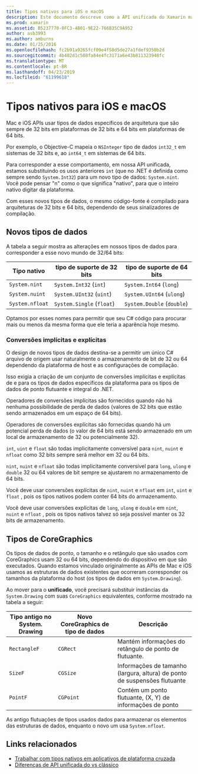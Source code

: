```yaml
---
title: Tipos nativos para iOS e macOS
description: Este documento descreve como a API unificada do Xamarin mapeia tipos do .NET em tipos nativos 32 bits e 64 bits, conforme necessário com base na arquitetura de destino de compilação.
ms.prod: xamarin
ms.assetid: B5237770-0FC3-4B01-9E22-766B35C9A952
author: asb3993
ms.author: amburns
ms.date: 01/25/2016
ms.openlocfilehash: fc2b91a9265fcf09e4f58d5de27a1fdef9350b2d
ms.sourcegitcommit: 4b402d1c508fa84e4fc3171a6e43b811323948fc
ms.translationtype: MT
ms.contentlocale: pt-BR
ms.lasthandoff: 04/23/2019
ms.locfileid: "61199618"
---
```

# <a name="native-types-for-ios-and-macos"></a>Tipos nativos para iOS e macOS

Mac e iOS APIs usar tipos de dados específicos de arquitetura que são sempre de 32 bits em plataformas de 32 bits e 64 bits em plataformas de 64 bits.

Por exemplo, o Objective-C mapeia o `NSInteger` tipo de dados `int32_t` em sistemas de 32 bits e, ao `int64_t` em sistemas de 64 bits.

Para corresponder a esse comportamento, em nossa API unificada, estamos substituindo os usos anteriores `int` (que no .NET é definida como sempre sendo `System.Int32`) para um novo tipo de dados: `System.nint`. Você pode pensar "n" como o que significa "nativo", para que o inteiro nativo digitar da plataforma.

Com esses novos tipos de dados, o mesmo código-fonte é compilado para arquiteturas de 32 bits e 64 bits, dependendo de seus sinalizadores de compilação.

## <a name="new-data-types"></a>Novos tipos de dados

A tabela a seguir mostra as alterações em nossos tipos de dados para corresponder a esse novo mundo de 32/64 bits:

|Tipo nativo|tipo de suporte de 32 bits|tipo de suporte de 64 bits|
|--- |--- |--- |
|`System.nint`|`System.Int32` (`int`)|`System.Int64` (`long`)|
|`System.nuint`|`System.UInt32` (`uint`)|`System.UInt64` (`ulong`)|
|`System.nfloat`|`System.Single` (`float`)|`System.Double` (`double`)|

Optamos por esses nomes para permitir que seu C# código para procurar mais ou menos da mesma forma que ele teria a aparência hoje mesmo.

### <a name="implicit-and-explicit-conversions"></a>Conversões implícitas e explícitas

O design de novos tipos de dados destina-se a permitir um único C# arquivo de origem usar naturalmente o armazenamento de bit de 32 ou 64 dependendo da plataforma de host e as configurações de compilação.

Isso exigia a criação de um conjunto de conversões implícitas e explícitas de e para os tipos de dados específicos da plataforma para os tipos de dados de ponto flutuante e integral do .NET.

Operadores de conversões implícitas são fornecidos quando não há nenhuma possibilidade de perda de dados (valores de 32 bits que estão sendo armazenados em um espaço de 64 bits).

Operadores de conversões explícitas são fornecidas quando há um potencial perda de dados (o valor de 64 bits está sendo armazenado em um local de armazenamento de 32 ou potencialmente 32).

 `int`, `uint` e `float` são todas implicitamente conversível para `nint`, `nuint` e `nfloat` como 32 bits sempre será melhor em 32 ou 64 bits.

 `nint`, `nuint` e `nfloat` são todas implicitamente conversível para `long`, `ulong` e `double` 32 ou 64 valores de bit sempre se ajustarem no armazenamento de 64 bits.

Você deve usar conversões explícitas de `nint`, `nuint` e `nfloat` em `int`, `uint` e `float` , pois os tipos nativos podem conter 64 bits do armazenamento.

Você deve usar conversões explícitas de `long`, `ulong` e `double` em `nint`, `nuint` e `nfloat` , pois os tipos nativos talvez só seja possível manter os 32 bits de armazenamento.

## <a name="coregraphics-types"></a>Tipos de CoreGraphics

Os tipos de dados de ponto, o tamanho e o retângulo que são usados com CoreGraphics usam 32 ou 64 bits, dependendo do dispositivo em que são executados.  Quando estamos vinculado originalmente as APIs de Mac e iOS usamos as estruturas de dados existentes que ocorreram corresponder os tamanhos da plataforma do host (os tipos de dados em `System.Drawing`).

Ao mover para o **unificado**, você precisará substituir instâncias da `System.Drawing` com suas `CoreGraphics` equivalentes, conforme mostrado na tabela a seguir:

|Tipo antigo no System. Drawing|Novo CoreGraphics de tipo de dados|Descrição|
|--- |--- |--- |
|`RectangleF`|`CGRect`|Mantém informações do retângulo de ponto de flutuante.|
|`SizeF`|`CGSize`|Informações de tamanho (largura, altura) de ponto de suspensões flutuante|
|`PointF`|`CGPoint`|Contém um ponto flutuante, (X, Y) de informações de ponto|

As antigo flutuações de tipos usados dados para armazenar os elementos das estruturas de dados, enquanto o novo um usa `System.nfloat`.

## <a name="related-links"></a>Links relacionados

- [Trabalhar com tipos nativos em aplicativos de plataforma cruzada](~/cross-platform/macios/native-types-cross-platform.md)
- [Diferenças de API unificada do vs clássico](https://developer.xamarin.com/releases/ios/api_changes/classic-vs-unified-8.6.0/)
